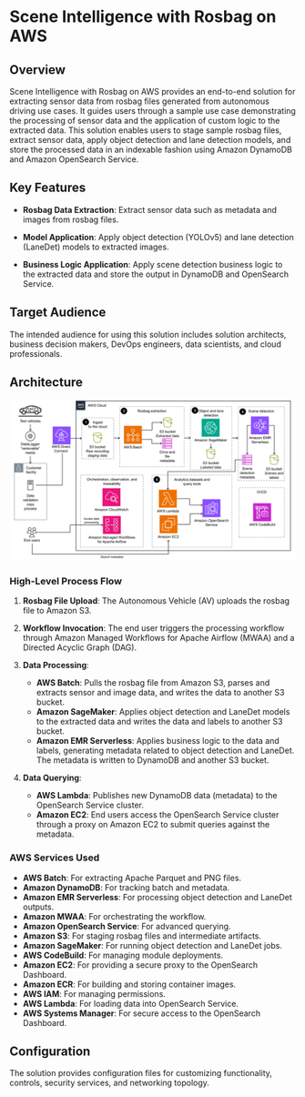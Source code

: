 # Scene Intelligence with Rosbag on AWS

## Overview

Scene Intelligence with Rosbag on AWS provides an end-to-end solution for extracting sensor data from rosbag files generated from autonomous driving use cases. It guides users through a sample use case demonstrating the processing of sensor data and the application of custom logic to the extracted data. This solution enables users to stage sample rosbag files, extract sensor data, apply object detection and lane detection models, and store the processed data in an indexable fashion using Amazon DynamoDB and Amazon OpenSearch Service.

## Key Features

- **Rosbag Data Extraction**: Extract sensor data such as metadata and images from rosbag files.
  
- **Model Application**: Apply object detection (YOLOv5) and lane detection (LaneDet) models to extracted images.
  
- **Business Logic Application**: Apply scene detection business logic to the extracted data and store the output in DynamoDB and OpenSearch Service.

## Target Audience

The intended audience for using this solution includes solution architects, business decision makers, DevOps engineers, data scientists, and cloud professionals.

## Architecture
![alt text](images/day3.png)
### High-Level Process Flow

1. **Rosbag File Upload**: The Autonomous Vehicle (AV) uploads the rosbag file to Amazon S3.
  
2. **Workflow Invocation**: The end user triggers the processing workflow through Amazon Managed Workflows for Apache Airflow (MWAA) and a Directed Acyclic Graph (DAG).

3. **Data Processing**:
   - **AWS Batch**: Pulls the rosbag file from Amazon S3, parses and extracts sensor and image data, and writes the data to another S3 bucket.
   - **Amazon SageMaker**: Applies object detection and LaneDet models to the extracted data and writes the data and labels to another S3 bucket.
   - **Amazon EMR Serverless**: Applies business logic to the data and labels, generating metadata related to object detection and LaneDet. The metadata is written to DynamoDB and another S3 bucket.

4. **Data Querying**:
   - **AWS Lambda**: Publishes new DynamoDB data (metadata) to the OpenSearch Service cluster.
   - **Amazon EC2**: End users access the OpenSearch Service cluster through a proxy on Amazon EC2 to submit queries against the metadata.

### AWS Services Used

- **AWS Batch**: For extracting Apache Parquet and PNG files.
- **Amazon DynamoDB**: For tracking batch and metadata.
- **Amazon EMR Serverless**: For processing object detection and LaneDet outputs.
- **Amazon MWAA**: For orchestrating the workflow.
- **Amazon OpenSearch Service**: For advanced querying.
- **Amazon S3**: For staging rosbag files and intermediate artifacts.
- **Amazon SageMaker**: For running object detection and LaneDet jobs.
- **AWS CodeBuild**: For managing module deployments.
- **Amazon EC2**: For providing a secure proxy to the OpenSearch Dashboard.
- **Amazon ECR**: For building and storing container images.
- **AWS IAM**: For managing permissions.
- **AWS Lambda**: For loading data into OpenSearch Service.
- **AWS Systems Manager**: For secure access to the OpenSearch Dashboard.

## Configuration

The solution provides configuration files for customizing functionality, controls, security services, and networking topology.


